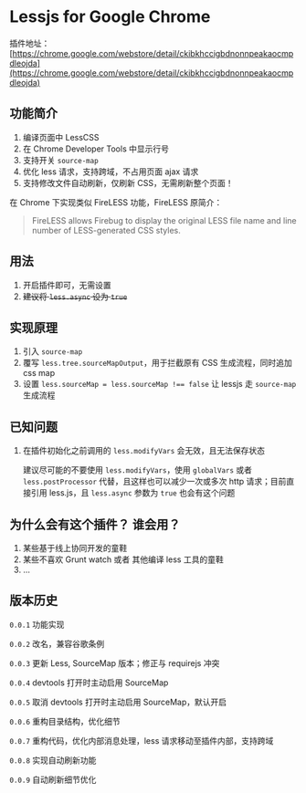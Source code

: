 # Lessjs for Google Chrome

插件地址：[https://chrome.google.com/webstore/detail/ckibkhccigbdnonnpeakaocmpdleojda](https://chrome.google.com/webstore/detail/ckibkhccigbdnonnpeakaocmpdleojda)

## 功能简介

1. 编译页面中 LessCSS
2. 在 Chrome Developer Tools 中显示行号
3. 支持开关 `source-map`
4. 优化 less 请求，支持跨域，不占用页面 ajax 请求
5. 支持修改文件自动刷新，仅刷新 CSS，无需刷新整个页面！

在 Chrome 下实现类似 FireLESS 功能，FireLESS 原简介：

> FireLESS allows Firebug to display the original LESS file name and line number of LESS-generated CSS styles.


## 用法

1. 开启插件即可，无需设置
2. <del>建议将 `less.async` 设为 `true`</del>

## 实现原理

1. 引入 `source-map`
2. 覆写 `less.tree.sourceMapOutput`，用于拦截原有 CSS 生成流程，同时追加 css map
2. 设置 `less.sourceMap = less.sourceMap !== false` 让 lessjs 走 `source-map` 生成流程

## 已知问题

1. 在插件初始化之前调用的 `less.modifyVars` 会无效，且无法保存状态

	建议尽可能的不要使用 `less.modifyVars`，使用 `globalVars` 或者 `less.postProcessor` 代替，且这样也可以减少一次或多次 http 请求；目前直接引用 less.js，且 `less.async` 参数为 `true` 也会有这个问题

## 为什么会有这个插件？ 谁会用？

1. 某些基于线上协同开发的童鞋
2. 某些不喜欢 Grunt watch 或者 其他编译 less 工具的童鞋
3. ...


## 版本历史

`0.0.1` 功能实现

`0.0.2` 改名，兼容谷歌条例

`0.0.3` 更新 Less, SourceMap 版本；修正与 requirejs 冲突

`0.0.4` devtools 打开时主动启用 SourceMap

`0.0.5` 取消 devtools 打开时主动启用 SourceMap，默认开启

`0.0.6` 重构目录结构，优化细节

`0.0.7` 重构代码，优化内部消息处理，less 请求移动至插件内部，支持跨域

`0.0.8` 实现自动刷新功能

`0.0.9` 自动刷新细节优化



